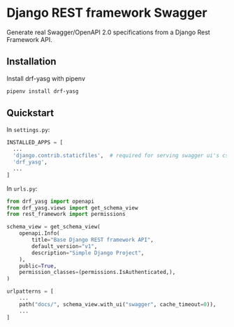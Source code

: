 
# Django REST framework Swagger

Generate real Swagger/OpenAPI 2.0 specifications from a Django Rest Framework API.

## Installation

Install drf-yasg with pipenv

```bash
pipenv install drf-yasg
```

## Quickstart

In `settings.py`:

```python
INSTALLED_APPS = [
  ...
  'django.contrib.staticfiles',  # required for serving swagger ui's css/js files
  'drf_yasg',
  ...
]
```

In `urls.py`:

```python
from drf_yasg import openapi
from drf_yasg.views import get_schema_view
from rest_framework import permissions

schema_view = get_schema_view(
    openapi.Info(
        title="Base Django REST framework API",
        default_version="v1",
        description="Simple Django Project",
    ),
    public=True,
    permission_classes=(permissions.IsAuthenticated,),
)

urlpatterns = [
    ...
    path("docs/", schema_view.with_ui("swagger", cache_timeout=0)),
    ...
]
```
